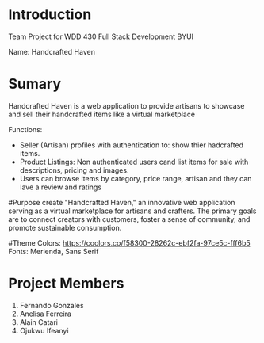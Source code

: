# Introduction 
Team Project for WDD 430 Full Stack Development BYUI

Name: Handcrafted Haven

# Sumary
Handcrafted Haven is a web application to provide artisans to showcase and sell their handcrafted items like a virtual marketplace

Functions:
- Seller (Artisan) profiles with authentication to: show thier hadcrafted items.
- Product Listings: Non authenticated users cand list items for sale with descriptions, pricing and images.
- Users can browse items by category, price range, artisan and they can lave a review and ratings

#Purpose
create "Handcrafted Haven," an innovative web application serving as a virtual marketplace for artisans and crafters. The primary goals are to connect creators with customers, foster a sense of community, and promote sustainable consumption.

#Theme
Colors: https://coolors.co/f58300-28262c-ebf2fa-97ce5c-fff6b5
Fonts: Merienda, Sans Serif

# Project Members
1.	Fernando Gonzales
2.	Anelisa Ferreira
3.	Alain Catari
4.	Ojukwu Ifeanyi